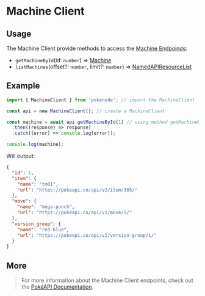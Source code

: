 # Machine Client

## Usage

The Machine Client provide methods to access the [Machine Endpoinds](https://pokeapi.co/docs/v2#machines-section):

- `getMachineById`(id: `number`) => [Machine](typings/machine-typings?id=machine)
- `listMachines`(offset?: `number`, limit?: `number`) => [NamedAPIResourceList](typings/common-typings?id=named-api-resource-list)

## Example

```js
import { MachineClient } from 'pokenode'; // import the MachineClient

const api = new MachineClient(); // create a MachineClient

const machine = await api.getMachineById(1) // using method getMachineById()
  .then((response) => response)
  .catch((error) => console.log(error));

console.log(machine);
```

Will output:

```json
{
  "id": 1,
  "item": {
    "name": "tm01",
    "url": "https://pokeapi.co/api/v2/item/305/"
  },
  "move": {
    "name": "mega-punch",
    "url": "https://pokeapi.co/api/v2/move/5/"
  },
  "version_group": {
    "name": "red-blue",
    "url": "https://pokeapi.co/api/v2/version-group/1/"
  }
}
```

## More

> For more information about the Machine Client endpoints, check out the [PokéAPI Documentation](https://pokeapi.co/docs/v2#machines-section).
